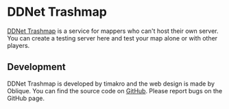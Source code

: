 # DDNet Trashmap

[DDNet Trashmap](https://trashmap.ddnet.org/) is a service for mappers who can't host their own server.
You can create a testing server here and test your map alone or with other players.

## Development

DDNet Trashmap is developed by timakro and the web design is made by Oblique.
You can find the source code on [GitHub](https://github.com/timakro/DDNet-Trashmap).
Please report bugs on the GitHub page.
